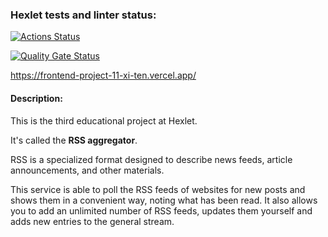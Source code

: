 ### Hexlet tests and linter status:
[![Actions Status](https://github.com/NastyaSia04/frontend-project-11/actions/workflows/hexlet-check.yml/badge.svg)](https://github.com/NastyaSia04/frontend-project-11/actions)

[![Quality Gate Status](https://sonarcloud.io/api/project_badges/measure?project=NastyaSia04_frontend-project-11&metric=alert_status)](https://sonarcloud.io/summary/new_code?id=NastyaSia04_frontend-project-11)

https://frontend-project-11-xi-ten.vercel.app/

#### Description:

This is the third educational project at Hexlet.

It's called the **RSS aggregator**.

RSS is a specialized format designed to describe news feeds, article announcements, and other materials.

This service is able to poll the RSS feeds of websites for new posts and shows them in a convenient way, noting what has been read. It also allows you to add an unlimited number of RSS feeds, updates them yourself and adds new entries to the general stream.